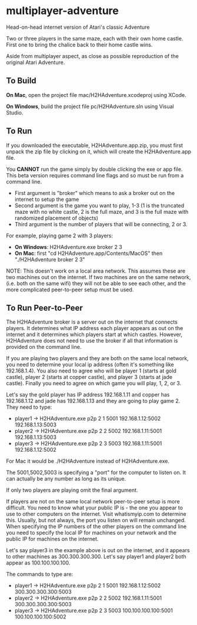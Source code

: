 # multiplayer-adventure
Head-on-head internet version of Atari's classic Adventure

Two or three players in the same maze, each with their own home castle.  First one to bring the chalice back to their home castle wins.

Aside from multiplayer aspect, as close as possible reproduction of the original Atari Adventure.

## To Build
**On Mac**, open the project file mac/H2HAdventure.xcodeproj using XCode.

**On Windows**, build the project file pc/H2HAdventure.sln using Visual Studio.

## To Run
If you downloaded the executable, H2HAdventure.app.zip, you must first unpack the zip file by clicking on it, which will create the H2HAdventure.app file.

You **CANNOT** run the game simply by double clicking the exe or app file.  This beta version requires command line flags and so must be run from a command line.
* First argument is "broker" which means to ask a broker out on the internet to setup the game
* Second argument is the game you want to play, 1-3 (1 is the truncated maze with no white castle, 2 is the full maze, and 3 is the full maze with randomized placement of objects)
* Third argument is the number of players that will be connecting, 2 or 3.

For example, playing game 2 with 3 players:
* **On Windows**: H2HAdventure.exe broker 2 3
* **On Mac**: first "cd H2HAdventure.app/Contents/MacOS" then "./H2HAdventure broker 2 3"

NOTE: This doesn't work on a local area network.  This assumes these are two machines out on the internet.  If two machines are on the same network, (i.e. both on the same wifi) they will not be able to see each other, and the more complicated peer-to-peer setup must be used.

## To Run Peer-to-Peer
The H2HAdventure broker is a server out on the internet that connects players.  It determines what IP address each player appears as out on the internet and it determines which players start at which castles.  However, H2HAdventure does not need to use the broker if all that information is provided on the command line.

If you are playing two players and they are both on the same local network, you need to determine your local ip address (often it's something like 192.168.1.4).
You also need to agree who will be player 1 (starts at gold castle), player 2 (starts at copper castle), and player 3 (starts at jade castle).
Finally you need to agree on which game you will play, 1, 2, or 3.

Let's say the gold player has IP address 192.168.1.11 and copper has 192.168.1.12 and jade has 192.168.1.13 and they are going to play game 2.  They need to type:
* player1 -> H2HAdventure.exe p2p 2 1 5001 192.168.1.12:5002 192.168.1.13:5003
* player2 -> H2HAdventure.exe p2p 2 2 5002 192.168.1.11:5001 192.168.1.13:5003
* player3 -> H2HAdventure.exe p2p 2 3 5003 192.168.1.11:5001 192.168.1.12:5002

For Mac it would be ./H2HAdventure instead of H2HAdventure.exe.

The 5001,5002,5003 is specifying a "port" for the computer to listen on.  It can actually be any number as long as its unique.

If only two players are playing omit the final argument.

If players are not on the same local network peer-to-peer setup is more difficult.  You need to know what your public IP is - the one you appear to use to other computers on the internet.  Visit whatismyip.com to determine this.  Usually, but not always, the port you listen on will remain unchanged.  When specifying the IP numbers of the other players on the command line you need to specify the local IP for machines on your network and the public IP for machines on the internet.

Let's say player3 in the example above is out on the internet, and it appears to other machines as 300.300.300.300.  Let's say player1 and player2 both appear as 100.100.100.100.  

The commands to type are:
* player1 -> H2HAdventure.exe p2p 2 1 5001 192.168.1.12:5002 300.300.300.300:5003
* player2 -> H2HAdventure.exe p2p 2 2 5002 192.168.1.11:5001 300.300.300.300:5003
* player3 -> H2HAdventure.exe p2p 2 3 5003 100.100.100.100:5001 100.100.100.100:5002

 
